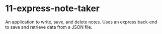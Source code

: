 # 11-express-note-taker
An application to write, save, and delete notes. Uses an express back-end to save and retrieve data from a JSON file.
